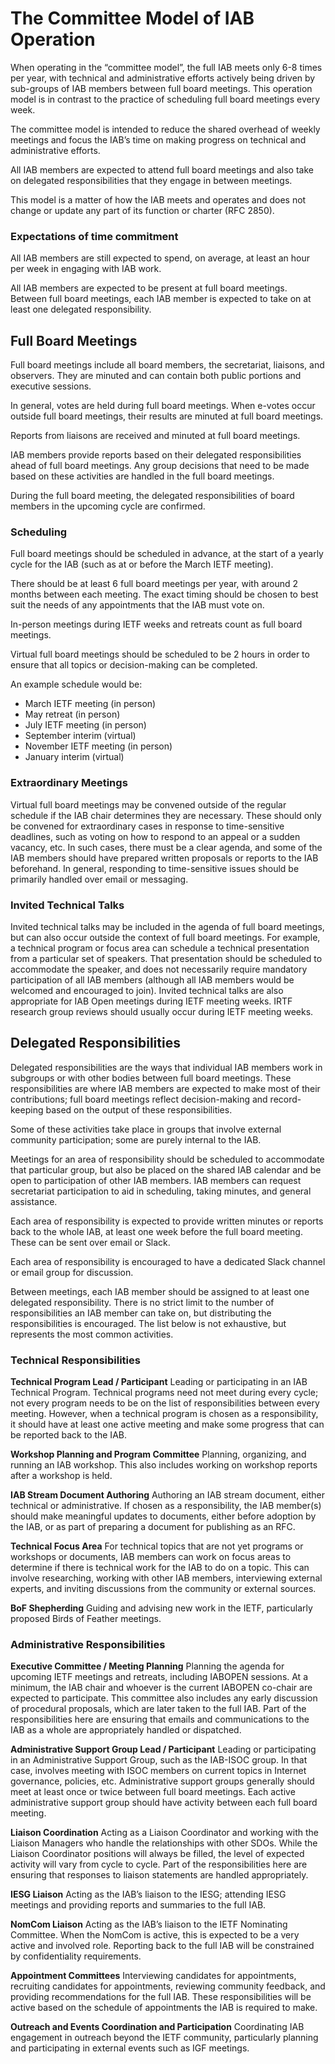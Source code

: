 # The Committee Model of IAB Operation

When operating in the “committee model”, the full IAB meets only 6-8 times per year,
with technical and administrative efforts actively being driven by sub-groups of IAB
members between full board meetings. This operation model is in contrast to the
practice of scheduling full board meetings every week.

The committee model is intended to reduce the shared overhead of weekly meetings and
focus the IAB’s time on making progress on technical and administrative efforts.

All IAB members are expected to attend full board meetings and also take on delegated
responsibilities that they engage in between meetings.

This model is a matter of how the IAB meets and operates and does not change or update
any part of its function or charter (RFC 2850). 

### Expectations of time commitment

All IAB members are still expected to spend, on average, at least an hour per week in
engaging with IAB work.

All IAB members are expected to be present at full board meetings. Between full board
meetings, each IAB member is expected to take on at least one delegated responsibility.

## Full Board Meetings

Full board meetings include all board members, the secretariat, liaisons, and observers.
They are minuted and can contain both public portions and executive sessions. 

In general, votes are held during full board meetings. When e-votes occur outside full
board meetings, their results are minuted at full board meetings.

Reports from liaisons are received and minuted at full board meetings. 

IAB members provide reports based on their delegated responsibilities ahead of full
board meetings. Any group decisions that need to be made based on these activities
are handled in the full board meetings.

During the full board meeting, the delegated responsibilities of board members in
the upcoming cycle are confirmed.

### Scheduling

Full board meetings should be scheduled in advance, at the start of a yearly cycle for
the IAB (such as at or before the March IETF meeting).

There should be at least 6 full board meetings per year, with around 2 months between
each meeting. The exact timing should be chosen to best suit the needs of any appointments
that the IAB must vote on. 

In-person meetings during IETF weeks and retreats count as full board meetings.

Virtual full board meetings should be scheduled to be 2 hours in order to ensure that
all topics or decision-making can be completed.

An example schedule would be:

* March IETF meeting (in person)
* May retreat (in person)
* July IETF meeting (in person)
* September interim (virtual)
* November IETF meeting (in person)
* January interim (virtual)

### Extraordinary Meetings

Virtual full board meetings may be convened outside of the regular schedule if the IAB chair
determines they are necessary. These should only be convened for extraordinary cases in
response to time-sensitive deadlines, such as voting on how to respond to an appeal or a sudden
vacancy, etc. In such cases, there must be a clear agenda, and some of the IAB members should
have prepared written proposals or reports to the IAB beforehand. In general, responding to
time-sensitive issues should be primarily handled over email or messaging.

### Invited Technical Talks

Invited technical talks may be included in the agenda of full board meetings, but can also
occur outside the context of full board meetings. For example, a technical program or focus
area can schedule a technical presentation from a particular set of speakers. That presentation
should be scheduled to accommodate the speaker, and does not necessarily require mandatory
participation of all IAB members (although all IAB members would be welcomed and encouraged to
join). Invited technical talks are also appropriate for IAB Open meetings during IETF meeting
weeks. IRTF research group reviews should usually occur during IETF meeting weeks. 

## Delegated Responsibilities

Delegated responsibilities are the ways that individual IAB members work in subgroups or with
other bodies between full board meetings. These responsibilities are where IAB members are
expected to make most of their contributions; full board meetings reflect decision-making
and record-keeping based on the output of these responsibilities. 

Some of these activities take place in groups that involve external community participation;
some are purely internal to the IAB.

Meetings for an area of responsibility should be scheduled to accommodate that particular
group, but also be placed on the shared IAB calendar and be open to participation of other
IAB members. IAB members can request secretariat participation to aid in scheduling, taking
minutes, and general assistance. 

Each area of responsibility is expected to provide written minutes or reports back to the
whole IAB, at least one week before the full board meeting. These can be sent over email
or Slack. 

Each area of responsibility is encouraged to have a dedicated Slack channel or email group
for discussion.

Between meetings, each IAB member should be assigned to at least one delegated responsibility.
There is no strict limit to the number of responsibilities an IAB member can take on, but
distributing the responsibilities is encouraged. The list below is not exhaustive, but represents
the most common activities.

### Technical Responsibilities

**Technical Program Lead / Participant**
Leading or participating in an IAB Technical Program. Technical programs need not meet during
every cycle; not every program needs to be on the list of responsibilities between every meeting.
However, when a technical program is chosen as a responsibility, it should have at least one
active meeting and make some progress that can be reported back to the IAB. 

**Workshop Planning and Program Committee**
Planning, organizing, and running an IAB workshop. This also includes working on workshop reports
after a workshop is held.

**IAB Stream Document Authoring**
Authoring an IAB stream document, either technical or administrative. If chosen as a responsibility,
the IAB member(s) should make meaningful updates to documents, either before adoption by the IAB,
or as part of preparing a document for publishing as an RFC. 

**Technical Focus Area**
For technical topics that are not yet programs or workshops or documents, IAB members can work on
focus areas to determine if there is technical work for the IAB to do on a topic. This can involve
researching, working with other IAB members, interviewing external experts, and inviting discussions
from the community or external sources.

**BoF Shepherding**
Guiding and advising new work in the IETF, particularly proposed Birds of Feather meetings. 

### Administrative Responsibilities

**Executive Committee / Meeting Planning**
Planning the agenda for upcoming IETF meetings and retreats, including IABOPEN sessions. At a minimum,
the IAB chair and whoever is the current IABOPEN co-chair are expected to participate. This committee
also includes any early discussion of procedural proposals, which are later taken to the full IAB.
Part of the responsibilities here are ensuring that emails and communications to the IAB as a whole
are appropriately handled or dispatched.

**Administrative Support Group Lead / Participant**
Leading or participating in an Administrative Support Group, such as the IAB-ISOC group. In that case,
involves meeting with ISOC members on current topics in Internet governance, policies, etc.
Administrative support groups generally should meet at least once or twice between full board meetings.
Each active administrative support group should have activity between each full board meeting. 

**Liaison Coordination**
Acting as a Liaison Coordinator and working with the Liaison Managers who handle the relationships with
other SDOs. While the Liaison Coordinator positions will always be filled, the level of expected
activity will vary from cycle to cycle. Part of the responsibilities here are ensuring that responses
to liaison statements are handled appropriately. 

**IESG Liaison**
Acting as the IAB’s liaison to the IESG; attending IESG meetings and providing reports and summaries
to the full IAB.

**NomCom Liaison**
Acting as the IAB’s liaison to the IETF Nominating Committee. When the NomCom is active, this is
expected to be a very active and involved role. Reporting back to the full IAB will be constrained
by confidentiality requirements. 

**Appointment Committees**
Interviewing candidates for appointments, recruiting candidates for appointments, reviewing community
feedback, and providing recommendations for the full IAB. These responsibilities will be active based
on the schedule of appointments the IAB is required to make.

**Outreach and Events Coordination and Participation**
Coordinating IAB engagement in outreach beyond the IETF community, particularly planning and
participating in external events such as IGF meetings.

